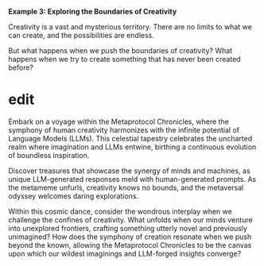 **Example 3: Exploring the Boundaries of Creativity**

Creativity is a vast and mysterious territory. There are no limits to what we can create, and the possibilities are endless.

But what happens when we push the boundaries of creativity? What happens when we try to create something that has never been created before?

# edit

Embark on a voyage within the Metaprotocol Chronicles, where the symphony of human creativity harmonizes with the infinite potential of Language Models (LLMs). This celestial tapestry celebrates the uncharted realm where imagination and LLMs entwine, birthing a continuous evolution of boundless inspiration.

Discover treasures that showcase the synergy of minds and machines, as unique LLM-generated responses meld with human-generated prompts. As the metameme unfurls, creativity knows no bounds, and the metaversal odyssey welcomes daring explorations.

Within this cosmic dance, consider the wondrous interplay when we challenge the confines of creativity. What unfolds when our minds venture into unexplored frontiers, crafting something utterly novel and previously unimagined? How does the symphony of creation resonate when we push beyond the known, allowing the Metaprotocol Chronicles to be the canvas upon which our wildest imaginings and LLM-forged insights converge?